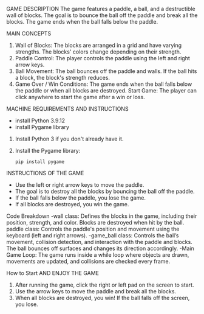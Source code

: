 GAME DESCRIPTION
The game features a paddle, a ball, and a destructible wall of blocks. The goal is to bounce the ball off the paddle and break all the blocks. The game ends when the ball falls below the paddle.

MAIN CONCEPTS

1. Wall of Blocks: The blocks are arranged in a grid and have varying strengths. The blocks' colors change depending on their strength.
2. Paddle Control: The player controls the paddle using the left and right arrow keys.
3. Ball Movement: The ball bounces off the paddle and walls. If the ball hits a block, the block's strength reduces.
4. Game Over / Win Conditions: The game ends when the ball falls below the paddle or when all blocks are destroyed.
Start Game: The player can click anywhere to start the game after a win or loss.


MACHINE REQUIREMENTS AND INSTRUCTIONS
- install Python 3.9.12
- install Pygame library

1. Install Python 3 if you don't already have it.
2. Install the Pygame library:

    ```
    pip install pygame
    ```

INSTRUCTIONS OF THE GAME
- Use the left or right arrow keys to move the paddle.
- The goal is to destroy all the blocks by bouncing the ball off the paddle.
- If the ball falls below the paddle, you lose the game.
- If all blocks are destroyed, you win the game.

Code Breakdown
-wall class: Defines the blocks in the game, including their position, strength, and color. Blocks are destroyed when hit by the ball.
paddle class: Controls the paddle's position and movement using the keyboard (left and right arrows).
-game_ball class: Controls the ball’s movement, collision detection, and interaction with the paddle and blocks. The ball bounces off surfaces and changes its direction accordingly.
-Main Game Loop: The game runs inside a while loop where objects are drawn, movements are updated, and collisions are checked every frame.

 How to Start AND ENJOY THE GAME

1. After running the game, click the right or left pad on the screen to start.
2. Use the arrow keys to move the paddle and break all the blocks.
3. When all blocks are destroyed, you win! If the ball falls off the screen, you lose.

